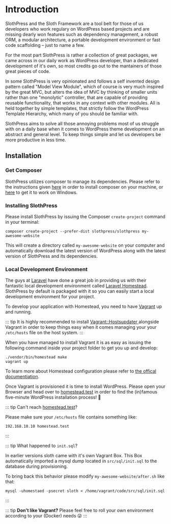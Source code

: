 # Introduction

SlothPress and the Sloth Framework are a tool belt for those of us developers who work regulary on WordPress based projects and are missing dearly won features such as dependency management, a robust ORM, a modular architecture,  a portable development environment or fast code scaffolding – just to name a few.

For the most part SlothPress is rather a collection of great packages, we came across in our daily work as WordPress developer, than a dedicated development of it's own, so most credits go out to the mantainers of those great pieces of code.

In some SlothPress is very opinionated and follows a self invented design pattern called "Model View Module", which of course is very much inspired by the great MVC, but alters the idea of MVC by thinking of smaller units rather than one "monolytic" controller, that are capable of providing reusable functionality, that works in any context with other modules. All is held together by simple templates, that strictly follow the WordPress Template Hierarchy, which many of you should be familiar with.

SlothPress aims to solve all those annoying problems most of us struggle with on a daily base when it comes to WordPress theme development on an abstract and general level. To keep things simple and let us developers be more productive in less time.

## Installation

### Get Composer

SlothPress utilizes composer to manage its dependencies.
Please refer to the instructions given [here](https://getcomposer.org/doc/00-intro.md#installation-linux-unix-macos) in order to install composer on your machine, or [here](https://getcomposer.org/doc/00-intro.md#installation-windows) to get it to work on Windows.

### Installing SlothPress
Please install SlothPress by issuing the Composer ``create-project`` command in your terminal:
```
composer create-project --prefer-dist slothpress/slothpress my-awesome-website
```
This will create a directory called ``my-awesome-website`` on your computer and automatically download the latest version of WordPress along with the latest version of SlothPress and its dependencies.

### Local Development Environment
The guys at [Laravel](https://laravel.com/) have done a great job in providing us with their fantastic local development environment called [Laravel Homestead](https://laravel.com/docs/7.x/homestead).
SlothPress by default is packaged with it so you can easily start a local development environment for your project.

To develop your application with Homestead, you need to have [Vagrant](https://www.vagrantup.com/) up and running.

::: tip
It is highly recommended to install [Vagrant::Hostsupdater
](https://github.com/agiledivider/vagrant-hostsupdater) alongside Vagrant in order to keep things easy when it comes managing your your ``/etc/hosts`` file on the host system. 
:::

When you have managed to install Vagrant it is as easy as issuing the following command inside your project folder to get you up and develop:
```
./vendor/bin/homestead make
vagrant up
```

To learn more about Homestead configuration please refer to [the offical documentiation](https://laravel.com/docs/7.x/homestead).

Once Vagrant is provisioned it is time to install WordPress. Please open your Browser and head over to [homestead.test](https://homestead.test) in order to find the (in)famous five-minute WordPress installation process! 🥳

::: tip
Can't reach [homestead.test](https://homestead.test)?

Please make sure your ``/etc/hosts`` file contains something like:
```
192.168.10.10 homestead.test
```
:::

::: tip
What happened to ``init.sql``?

In earlier versions sloth came with it's own Vagrant Box. This Box automatically imported a mysql dump located in ```src/sql/init.sql``` to the database during provisioning.

To bring back this behavior please modify ``my-awesome-website/after.sh`` like that:

```
mysql -uhomestaed -psecret sloth < /home/vagrant/code/src/sql/init.sql
```
:::

::: tip
**Don't like Vagrant?** Please feel free to roll your own environment according to your (Docker) needs 😜
:::

